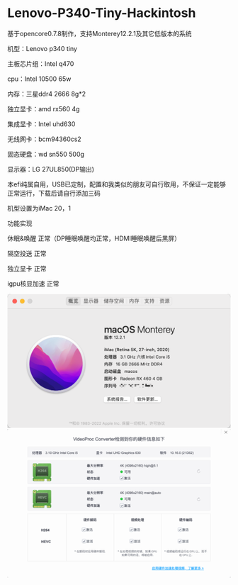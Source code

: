 # Lenovo-P340-Tiny-Hackintosh
基于opencore0.7.8制作，支持Monterey12.2.1及其它低版本的系统

机型：Lenovo p340 tiny

主板芯片组：Intel q470

cpu：Intel 10500 65w

内存：三星ddr4 2666 8g*2

独立显卡：amd rx560 4g

集成显卡：Intel uhd630

无线网卡：bcm94360cs2

固态硬盘：wd sn550 500g

显示器：LG 27UL850(DP输出)

本efi纯属自用，USB已定制，配置和我类似的朋友可自行取用，不保证一定能够正常运行，下载后请自行添加三码

机型设置为iMac 20，1

功能实现

  休眠&唤醒 正常（DP睡眠唤醒均正常，HDMI睡眠唤醒后黑屏）

  隔空投送 正常

  独立显卡 正常

  igpu核显加速 正常

![image](https://github.com/zaj6773/Lenovo-P340-Tiny-Hackintosh/blob/main/images/QQ20220303-182334%402x.png)
![image](https://github.com/zaj6773/Lenovo-P340-Tiny-Hackintosh/blob/main/images/QQ20220303-182403%402x.png)
